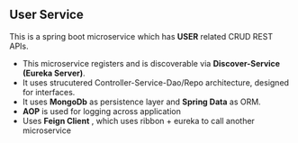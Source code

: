 User Service
----------------
This is a spring boot microservice which has **USER** related CRUD REST APIs.
  * This microservice registers and is discoverable via **Discover-Service (Eureka Server)**.
  * It uses strucutered Controller-Service-Dao/Repo architecture, designed for interfaces.
  * It uses **MongoDb** as persistence layer and **Spring Data** as ORM.
  * **AOP** is used for logging across application
  * Uses **Feign Client** , which uses ribbon + eureka to call another microservice

